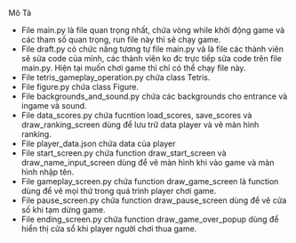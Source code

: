 Mô Tả
- File main.py là file quan trọng nhất, chứa vòng while khởi động game và các tham số quan trọng, run file này thì sẽ chạy game.
- File draft.py có chức năng tương tự file main.py và là file các thành viên sẽ sửa code của mình, các thành viên ko đc trực tiếp sửa code trên file main.py. Hiện tại muốn chơi game thì chỉ có thể chạy file này. 
- File tetris_gameplay_operation.py chứa class Tetris.
- File figure.py chứa class Figure.
- File backgrounds_and_sound.py chứa các backgrounds cho entrance và ingame và sound.
- File data_scores.py chứa fucntion load_scores, save_scores và draw_ranking_screen dùng để lưu trữ data player và vẽ màn hình ranking. 
- File player_data.json chứa data của player 
- File start_screen.py chứa function draw_start_screen và draw_name_input_screen dùng để vẽ màn hình khi vào game và màn hình nhập tên.
- File gameplay_screen.py chứa function draw_game_screen là function dùng để vẽ mọi thứ trong quá trình player chơi game.
- File pause_screen.py chứa function draw_pause_screen dùng để vẽ cửa số khi tạm dừng game.
- File ending_screen.py chứa function draw_game_over_popup dùng để hiển thị cửa sổ khi player người chơi thua game.

